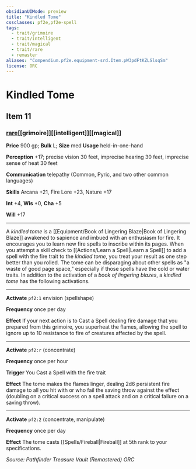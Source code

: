```yaml
---
obsidianUIMode: preview
title: "Kindled Tome"
cssclasses: pf2e,pf2e-spell
tags:
  - trait/grimoire
  - trait/intelligent
  - trait/magical
  - trait/rare
  - remaster
aliases: "Compendium.pf2e.equipment-srd.Item.pW3pdFtKZLSlsqSm"
license: ORC
---
```

# Kindled Tome
## Item 11
### [rare](rare "Rare Rarity Trait")[[grimoire]][[intelligent]][[magical]]


**Price** 900 gp; 
**Bulk** L; **Size** med
**Usage** held-in-one-hand

**Perception** +17; precise vision 30 feet, imprecise hearing 30 feet, imprecise sense of heat 30 feet

**Communication** telepathy (Common, Pyric, and two other common languages)

**Skills** Arcana +21, Fire Lore +23, Nature +17

**Int** +4, **Wis** +0, **Cha** +5

**Will** +17

* * *

A _kindled tome_ is a [[Equipment/Book of Lingering Blaze|Book of Lingering Blaze]] awakened to sapience and imbued with an enthusiasm for fire. It encourages you to learn new fire spells to inscribe within its pages. When you attempt a skill check to [[Actions/Learn a Spell|Learn a Spell]] to add a spell with the fire trait to the _kindled tome_, you treat your result as one step better than you rolled. The tome can be disparaging about other spells as "a waste of good page space," especially if those spells have the cold or water traits. In addition to the activation of a _book of lingering blazes_, a _kindled tome_ has the following activations.

* * *

**Activate** `pf2:1` envision (spellshape)

**Frequency** once per day

**Effect** If your next action is to Cast a Spell dealing fire damage that you prepared from this grimoire, you superheat the flames, allowing the spell to ignore up to 10 resistance to fire of creatures affected by the spell.

* * *

**Activate** `pf2:r` (concentrate)

**Frequency** once per hour

**Trigger** You Cast a Spell with the fire trait

**Effect** The tome makes the flames linger, dealing 2d6 persistent fire damage to all you hit with or who fail the saving throw against the effect (doubling on a critical success on a spell attack and on a critical failure on a saving throw).

* * *

**Activate** `pf2:2` (concentrate, manipulate)

**Frequency** once per day

**Effect** The tome casts [[Spells/Fireball|Fireball]] at 5th rank to your specifications.

*Source: Pathfinder Treasure Vault (Remastered)*
*ORC*